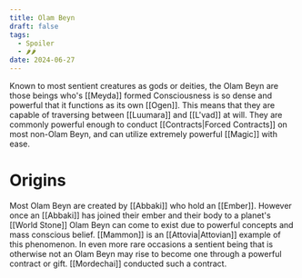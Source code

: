 ```yaml
---
title: Olam Beyn
draft: false
tags:
  - Spoiler
  - 🌶🌶
date: 2024-06-27
---
```

Known to most sentient creatures as gods or deities, the Olam Beyn are those beings who's [[Meyda]] formed Consciousness is so dense and powerful that it functions as its own [[Ogen]]. This means that they are capable of traversing between [[Luumara]] and [[L'vad]] at will. They are commonly powerful enough to conduct [[Contracts|Forced Contracts]] on most non-Olam Beyn, and can utilize extremely powerful [[Magic]] with ease. 
# Origins
Most Olam Beyn are created by [[Abbaki]] who hold an [[Ember]]. However once an [[Abbaki]] has joined their ember and their body to a planet's [[World Stone]] Olam Beyn can come to exist due to powerful concepts and mass conscious belief. [[Mammon]] is an [[Attovia|Attovian]] example of this phenomenon. In even more rare occasions a sentient being that is otherwise not an Olam Beyn may rise to become one through a powerful contract or gift. [[Mordechai]] conducted such a contract.
